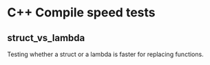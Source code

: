 # C++ Compile speed tests

## struct_vs_lambda
Testing whether a struct or a lambda is faster for replacing functions.